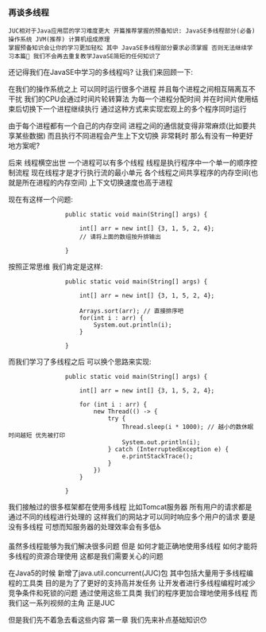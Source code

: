 ### 再谈多线程

    JUC相对于Java应用层的学习难度更大 开篇推荐掌握的预备知识: JavaSE多线程部分(必备) 操作系统 JVM(推荐) 计算机组成原理
    掌握预备知识会让你的学习更加轻松 其中 JavaSE多线程部分要求必须掌握 否则无法继续学习本篇🤫 我们不会再去重复教学JavaSE简短的任何知识了

还记得我们在JavaSE中学习的多线程吗? 让我们来回顾一下:

在我们的操作系统之上 可以同时运行很多个进程 并且每个进程之间相互隔离互不干扰 我们的CPU会通过时间片轮转算法
为每一个进程分配时间 并在时间片使用结束后切换下一个进程继续执行 通过这种方式来实现宏观上的多个程序同时运行

由于每个进程都有一个自己的内存空间 进程之间的通信就变得非常麻烦(比如要共享某些数据) 而且执行不同进程会产生上下文切换 非常耗时 那么有没有一种更好地方案呢?

后来 线程横空出世 一个进程可以有多个线程 线程是执行程序中一个单一的顺序控制流程 现在线程才是才行执行流的最小单元
各个线程之间共享程序的内存空间(也就是所在进程的内存空间) 上下文切换速度也高于进程

现在有这样一个问题:

                    public static void main(String[] args) {

                        int[] arr = new int[] {3, 1, 5, 2, 4};
                        // 请将上面的数组按升排输出

                    }

按照正常思维 我们肯定是这样:

                    public static void main(String[] args) {

                        int[] arr = new int[] {3, 1, 5, 2, 4};

                        Arrays.sort(arr); // 直接排序吧
                        for(int i : arr) {
                            System.out.println(i);
                        }

                    }

而我们学习了多线程之后 可以换个思路来实现:

                    public static void main(String[] args) {

                        int[] arr = new int[] {3, 1, 5, 2, 4};

                        for (int i : arr) {
                            new Thread(() -> {
                                try {
                                    Thread.sleep(i * 1000); // 越小的数休眠时间越短 优先被打印
                                    System.out.println(i);
                                } catch (InterruptedException e) {
                                    e.printStackTrace();
                                }
                            })
                        }

                    }

我们接触过的很多框架都在使用多线程 比如Tomcat服务器 所有用户的请求都是通过不同的线程进行处理的
这样我们的网站才可以同时响应多个用户的请求 要是没有多线程 可想而知服务器的处理效率会有多低♿

虽然多线程能够为我们解决很多问题 但是 如何才能正确地使用多线程 如何才能将多线程的资源合理使用 这都是我们需要关心的问题

在Java5的时候 新增了java.util.concurrent(JUC)包 其中包括大量用于多线程编程的工具类 目的是为了了更好的支持高并发任务
让开发者进行多线程编程时减少竞争条件和死锁的问题 通过使用这些工具类 我们的程序更加合理地使用多线程 而我们这一系列视频的主角 正是JUC

但是我们先不着急去看这些内容 第一章 我们先来补点基础知识😯